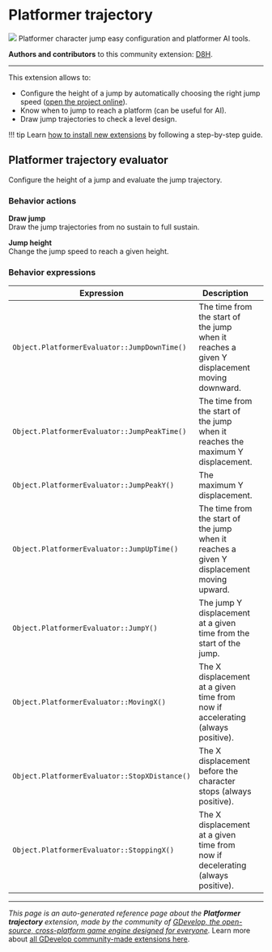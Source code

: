 # Platformer trajectory

<img src="https://resources.gdevelop-app.com/assets/Icons/chart-bell-curve.svg" class="extension-icon"></img>
Platformer character jump easy configuration and platformer AI tools.

**Authors and contributors** to this community extension: [D8H](https://gd.games/D8H).

---

This extension allows to:

* Configure the height of a jump by automatically choosing the right jump speed ([open the project online](https://editor.gdevelop.io/?project=example://platformer-jump-evaluator)).
* Know when to jump to reach a platform (can be useful for AI).
* Draw jump trajectories to check a level design.

!!! tip
    Learn [how to install new extensions](/gdevelop5/extensions/search) by following a step-by-step guide.



## Platformer trajectory evaluator 

Configure the height of a jump and evaluate the jump trajectory. 

### Behavior actions

**Draw jump**  
Draw the jump trajectories from no sustain to full sustain.

**Jump height**  
Change the jump speed to reach a given height.

### Behavior expressions

| Expression | Description |  |
|-----|-----|-----|
| `Object.PlatformerEvaluator::JumpDownTime()` | The time from the start of the jump when it reaches a given Y displacement moving downward. ||
| `Object.PlatformerEvaluator::JumpPeakTime()` | The time from the start of the jump when it reaches the maximum Y displacement. ||
| `Object.PlatformerEvaluator::JumpPeakY()` | The maximum Y displacement. ||
| `Object.PlatformerEvaluator::JumpUpTime()` | The time from the start of the jump when it reaches a given Y displacement moving upward. ||
| `Object.PlatformerEvaluator::JumpY()` | The jump Y displacement at a given time from the start of the jump. ||
| `Object.PlatformerEvaluator::MovingX()` | The X displacement at a given time from now if accelerating (always positive). ||
| `Object.PlatformerEvaluator::StopXDistance()` | The X displacement before the character stops (always positive). ||
| `Object.PlatformerEvaluator::StoppingX()` | The X displacement at a given time from now if decelerating (always positive). ||

---

*This page is an auto-generated reference page about the **Platformer trajectory** extension, made by the community of [GDevelop, the open-source, cross-platform game engine designed for everyone](https://gdevelop.io/).* Learn more about [all GDevelop community-made extensions here](/gdevelop5/extensions).